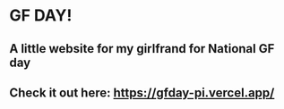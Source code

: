 # GF DAY!

## A little website for my girlfrand for National GF day

## Check it out here: https://gfday-pi.vercel.app/
